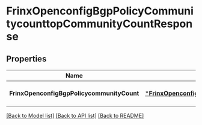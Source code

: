 # FrinxOpenconfigBgpPolicyCommunitycounttopCommunityCountResponse

## Properties
Name | Type | Description | Notes
------------ | ------------- | ------------- | -------------
**FrinxOpenconfigBgpPolicycommunityCount** | [***FrinxOpenconfigBgpPolicyCommunitycounttopCommunityCount**](frinx.openconfig.bgp.policy.communitycounttop.CommunityCount.md) |  | [optional] [default to null]

[[Back to Model list]](../README.md#documentation-for-models) [[Back to API list]](../README.md#documentation-for-api-endpoints) [[Back to README]](../README.md)



